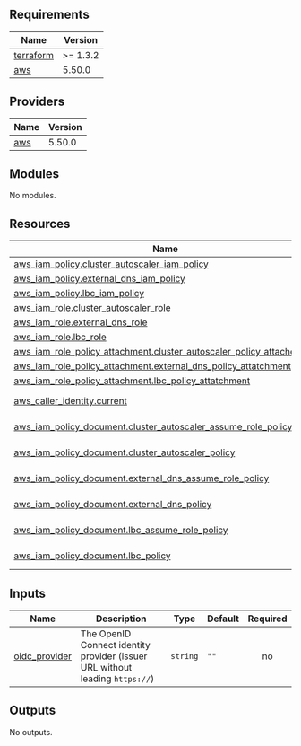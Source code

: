 <!-- BEGINNING OF PRE-COMMIT-TERRAFORM DOCS HOOK -->
## Requirements

| Name | Version |
|------|---------|
| <a name="requirement_terraform"></a> [terraform](#requirement\_terraform) | >= 1.3.2 |
| <a name="requirement_aws"></a> [aws](#requirement\_aws) | 5.50.0 |

## Providers

| Name | Version |
|------|---------|
| <a name="provider_aws"></a> [aws](#provider\_aws) | 5.50.0 |

## Modules

No modules.

## Resources

| Name | Type |
|------|------|
| [aws_iam_policy.cluster_autoscaler_iam_policy](https://registry.terraform.io/providers/hashicorp/aws/5.50.0/docs/resources/iam_policy) | resource |
| [aws_iam_policy.external_dns_iam_policy](https://registry.terraform.io/providers/hashicorp/aws/5.50.0/docs/resources/iam_policy) | resource |
| [aws_iam_policy.lbc_iam_policy](https://registry.terraform.io/providers/hashicorp/aws/5.50.0/docs/resources/iam_policy) | resource |
| [aws_iam_role.cluster_autoscaler_role](https://registry.terraform.io/providers/hashicorp/aws/5.50.0/docs/resources/iam_role) | resource |
| [aws_iam_role.external_dns_role](https://registry.terraform.io/providers/hashicorp/aws/5.50.0/docs/resources/iam_role) | resource |
| [aws_iam_role.lbc_role](https://registry.terraform.io/providers/hashicorp/aws/5.50.0/docs/resources/iam_role) | resource |
| [aws_iam_role_policy_attachment.cluster_autoscaler_policy_attachement](https://registry.terraform.io/providers/hashicorp/aws/5.50.0/docs/resources/iam_role_policy_attachment) | resource |
| [aws_iam_role_policy_attachment.external_dns_policy_attatchment](https://registry.terraform.io/providers/hashicorp/aws/5.50.0/docs/resources/iam_role_policy_attachment) | resource |
| [aws_iam_role_policy_attachment.lbc_policy_attatchment](https://registry.terraform.io/providers/hashicorp/aws/5.50.0/docs/resources/iam_role_policy_attachment) | resource |
| [aws_caller_identity.current](https://registry.terraform.io/providers/hashicorp/aws/5.50.0/docs/data-sources/caller_identity) | data source |
| [aws_iam_policy_document.cluster_autoscaler_assume_role_policy](https://registry.terraform.io/providers/hashicorp/aws/5.50.0/docs/data-sources/iam_policy_document) | data source |
| [aws_iam_policy_document.cluster_autoscaler_policy](https://registry.terraform.io/providers/hashicorp/aws/5.50.0/docs/data-sources/iam_policy_document) | data source |
| [aws_iam_policy_document.external_dns_assume_role_policy](https://registry.terraform.io/providers/hashicorp/aws/5.50.0/docs/data-sources/iam_policy_document) | data source |
| [aws_iam_policy_document.external_dns_policy](https://registry.terraform.io/providers/hashicorp/aws/5.50.0/docs/data-sources/iam_policy_document) | data source |
| [aws_iam_policy_document.lbc_assume_role_policy](https://registry.terraform.io/providers/hashicorp/aws/5.50.0/docs/data-sources/iam_policy_document) | data source |
| [aws_iam_policy_document.lbc_policy](https://registry.terraform.io/providers/hashicorp/aws/5.50.0/docs/data-sources/iam_policy_document) | data source |

## Inputs

| Name | Description | Type | Default | Required |
|------|-------------|------|---------|:--------:|
| <a name="input_oidc_provider"></a> [oidc\_provider](#input\_oidc\_provider) | The OpenID Connect identity provider (issuer URL without leading `https://`) | `string` | `""` | no |

## Outputs

No outputs.
<!-- END OF PRE-COMMIT-TERRAFORM DOCS HOOK -->
